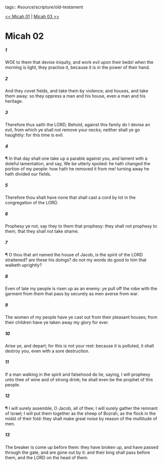 tags:: #source/scripture/old-testament

[<< Micah 01](/Old_Testament/33_Micah/Micah_01.md) | [Micah 03 >>](/Old_Testament/33_Micah/Micah_03.md)

# Micah 02

##### 1

WOE to them that devise iniquity, and work evil upon their beds! when the morning is light, they practise it, because it is in the power of their hand.

##### 2

And they covet fields, and take them by violence; and houses, and take them away: so they oppress a man and his house, even a man and his heritage.

##### 3

Therefore thus saith the LORD; Behold, against this family do I devise an evil, from which ye shall not remove your necks; neither shall ye go haughtily: for this time is evil.

##### 4

¶ In that day shall one take up a parable against you, and lament with a doleful lamentation, and say, We be utterly spoiled: he hath changed the portion of my people: how hath he removed it from me! turning away he hath divided our fields.

##### 5

Therefore thou shalt have none that shall cast a cord by lot in the congregation of the LORD.

##### 6

Prophesy ye not, say they to them that prophesy: they shall not prophesy to them, that they shall not take shame.

##### 7

¶ O thou that art named the house of Jacob, is the spirit of the LORD straitened? are these his doings? do not my words do good to him that walketh uprightly?

##### 8

Even of late my people is risen up as an enemy: ye pull off the robe with the garment from them that pass by securely as men averse from war.

##### 9

The women of my people have ye cast out from their pleasant houses; from their children have ye taken away my glory for ever.

##### 10

Arise ye, and depart; for this is not your rest: because it is polluted, it shall destroy you, even with a sore destruction.

##### 11

If a man walking in the spirit and falsehood do lie, saying, I will prophesy unto thee of wine and of strong drink; he shall even be the prophet of this people.

##### 12

¶ I will surely assemble, O Jacob, all of thee; I will surely gather the remnant of Israel; I will put them together as the sheep of Bozrah, as the flock in the midst of their fold: they shall make great noise by reason of the multitude of men.

##### 13

The breaker is come up before them: they have broken up, and have passed through the gate, and are gone out by it: and their king shall pass before them, and the LORD on the head of them.
